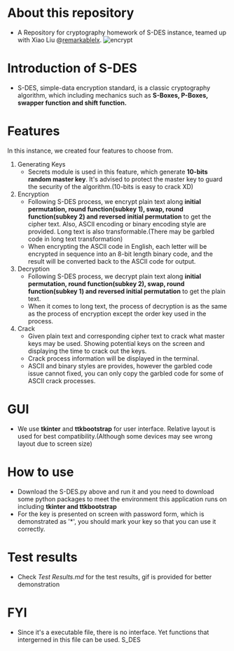 # About this repository
* A Repository for cryptography homework of S-DES instance, teamed up with Xiao Liu @[remarkablelx](https://github.com/remarkablelx).
    ![encrypt](https://github.com/remarkablelx/hu-dont-carry-liu-S_DES/blob/master/result_img/encrypt.png)

# Introduction of S-DES
* S-DES, simple-data encryption standard, is a classic cryptography algorithm, which including mechanics such as **S-Boxes, P-Boxes, swapper function and shift function.**

# Features
In this instance, we created four features to choose from.
1. Generating Keys
   * Secrets module is used in this feature, which generate **10-bits random master key**. It's advised to protect the master key to guard the security of the algorithm.(10-bits is easy to crack XD)
2. Encryption
   * Following S-DES process, we encrypt plain text along **initial permutation, round function(subkey 1), swap, round function(subkey 2) and reversed initial permutation** to get the cipher text. Also, ASCII encoding or binary encoding style are provided. Long text is also transformable.(There may be garbled code in long text transformation)
   * When encrypting the ASCII code in English, each letter will be encrypted in sequence into an 8-bit length binary code, and the result will be converted back to the ASCII code for output.
3. Decryption
   * Following S-DES process, we decrypt plain text along **initial permutation, round function(subkey 2), swap, round function(subkey 1) and reversed initial permutation** to get the plain text.
   * When it comes to long text, the process of decryption is as the same as the process of encryption except the order key used in the process.
4. Crack
   * Given plain text and corresponding cipher text to crack what master keys may be used. Showing potential keys on the screen and displaying the time to crack out the keys.
   * Crack process information will be displayed in the terminal.
   * ASCII and binary styles are provides, however the garbled code issue cannot fixed, you can only copy the garbled code for some of ASCII crack processes.

# GUI
* We use **tkinter** and **ttkbootstrap** for user interface. Relative layout is used for best compatibility.(Although some devices may see wrong layout due to screen size)

# How to use
* Download the S-DES.py above and run it and you need to download some python packages to meet the environment this application runs on including **tkinter and ttkbootstrap**
* For the key is presented on screen with password form, which is demonstrated as '*', you should mark your key so that you can use it correctly.

# Test results
* Check *Test Results.md* for the test results, gif is provided for better demonstration

# FYI
* Since it's a executable file, there is no interface. Yet functions that intergerned in this file can be used.
S_DES
